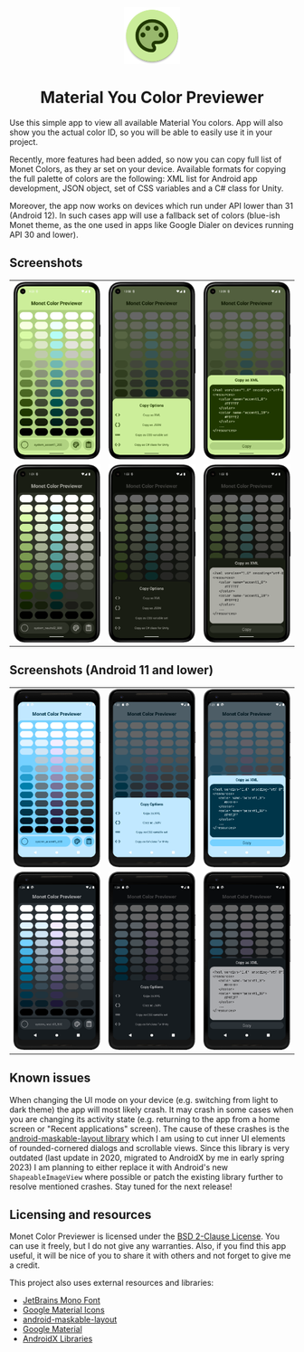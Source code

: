 <div align="center"> 
    <img 
        src = ".media/icon.png" 
        alt = "App Icon" 
        width = 100px 
        height = 100px
    >
</div>

<h1 align="center"> Material You Color Previewer </h1>

Use this simple app to view all available Material You colors. App will also show you the actual color ID, so you will be able to easily use it in your project.

Recently, more features had been added, so now you can copy full list of Monet Colors, as they ar set on your device. Available formats for copying the full palette of colors are the following: XML list for Android app development, JSON object, set of CSS variables and a C# class for Unity.

Moreover, the app now works on devices which run under API lower than 31 (Android 12). In such cases app will use a fallback set of colors (blue-ish Monet theme, as the one used in apps like Google Dialer on devices running API 30 and lower).

## Screenshots

<table align="center">
    <tr>
        <td>
            <img src=".media/01.png" />
        </td>
        <td>
            <img src=".media/02.png" />
        </td>
        <td>
           <img src=".media/03.png" />
        </td>
    </tr>
        <tr>
        <td>
            <img src=".media/11.png" />
        </td>
        <td>
            <img src=".media/12.png" />
        </td>
        <td>
           <img src=".media/13.png" />
        </td>
    </tr>
</table>

## Screenshots (Android 11 and lower)

<table align="center">
    <tr>
        <td>
            <img src=".media/21.png" />
        </td>
        <td>
            <img src=".media/22.png" />
        </td>
        <td>
            <img src=".media/23.png" />
        </td>
    </tr>
        <tr>
        <td>
            <img src=".media/31.png" />
        </td>
        <td>
            <img src=".media/32.png" />
        </td>
        <td>
           <img src=".media/33.png" />
        </td>
    </tr>
</table>

## Known issues

When changing the UI mode on your device (e.g. switching from light to dark theme) the app will most likely crash. It may crash in some cases when you are changing its activity state (e.g. returning to the app from a home screen or "Recent applications" screen). The cause of these crashes is the [android-maskable-layout library](https://github.com/Smooth-E/android-maskable-layout) which I am using to cut inner UI elements of rounded-cornered dialogs and scrollable views. Since this library is very outdated (last update in 2020, migrated to AndroidX by me in early spring 2023) I am planning to either replace it with Android's new `ShapeableImageView` where possible or patch the existing library further to resolve mentioned crashes. Stay tuned for the next release!

## Licensing and resources

Monet Color Previewer is licensed under the [BSD 2-Clause License](./LICENSE). You can use it freely, but I do not give any warranties. Also, if you find this app useful, it will be nice of you to share it with others and not forget to give me a credit.

This project also uses external resources and libraries: 
- [JetBrains Mono Font](https://www.jetbrains.com/lp/mono/) 
- [Google Material Icons](https://fonts.google.com/icons?icon.style=Two+tone&icon.set=Material+Icons)
- [android-maskable-layout](https://github.com/Smooth-E/android-maskable-layout)
- [Google Material](https://github.com/material-components/material-components-android)
- [AndroidX Libraries](https://github.com/androidx/androidx)
